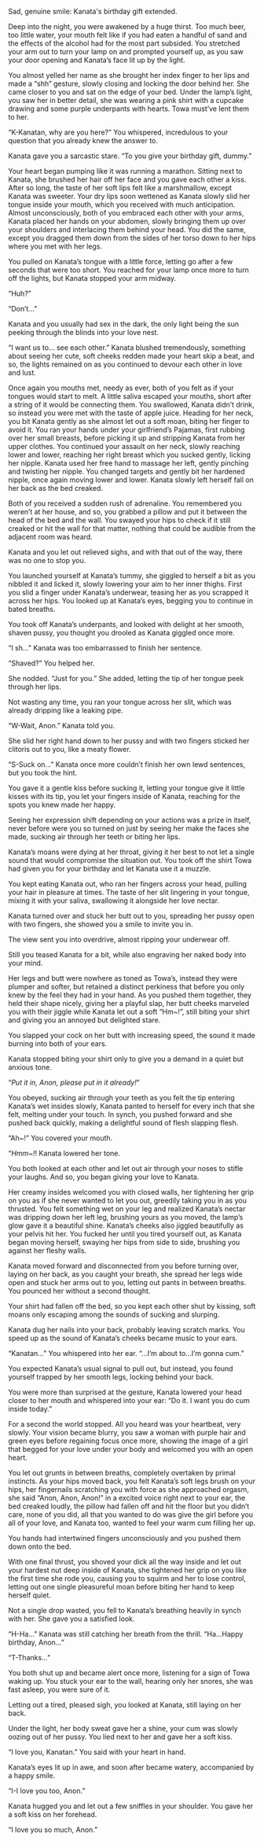 Sad, genuine smile: Kanata's birthday gift extended.

Deep into the night, you were awakened by a huge thirst. Too much beer, too little water, your mouth felt like if you had eaten a handful of sand and the effects of the alcohol had for the most part subsided. You stretched your arm out to turn your lamp on and prompted yourself up, as you saw your door opening and Kanata’s face lit up by the light.

You almost yelled her name as she brought her index finger to her lips and made a “shh” gesture, slowly closing and locking the door behind her. She came closer to you and sat on the edge of your bed. Under the lamp’s light, you saw her in better detail, she was wearing a pink shirt with a cupcake drawing and some purple underpants with hearts. Towa must’ve lent them to her. 

“K-Kanatan, why are you here?” You whispered, incredulous to your question that you already knew the answer to.

Kanata gave you a sarcastic stare. “To you give your birthday gift, dummy.”

Your heart began pumping like it was running a marathon. Sitting next to Kanata, she brushed her hair off her face and you gave each other a kiss. After so long, the taste of her soft lips felt like a marshmallow, except Kanata was sweeter. Your dry lips soon wettened as Kanata slowly slid her tongue inside your mouth, which you received with much anticipation. Almost unconsciously, both of you embraced each other with your arms, Kanata placed her hands on your abdomen, slowly bringing them up over your shoulders and interlacing them behind your head. You did the same, except you dragged them down from the sides of her torso down to her hips where you met with her legs.

You pulled on Kanata’s tongue with a little force, letting go after a few seconds that were too short. You reached for your lamp once more to turn off the lights, but Kanata stopped your arm midway.

“Huh?”

“Don’t…”

Kanata and you usually had sex in the dark, the only light being the sun peeking through the blinds into your love nest.

“I want us to… see each other.” Kanata blushed tremendously, something about seeing her cute, soft cheeks redden made your heart skip a beat, and so, the lights remained on as you continued to devour each other in love and lust.

Once again you mouths met, needy as ever, both of you felt as if your tongues would start to melt. A little saliva escaped your mouths, short after a string of it would be connecting them. You swallowed, Kanata didn’t drink, so instead you were met with the taste of apple juice. Heading for her neck, you bit Kanata gently as she almost let out a soft moan, biting her finger to avoid it. You ran your hands under your girlfriend’s Pajamas, first rubbing over her small breasts, before picking it up and stripping Kanata from her upper clothes. You continued your assault on her neck, slowly reaching lower and lower, reaching her right breast which you sucked gently, licking her nipple. Kanata used her free hand to massage her left, gently pinching and twisting her nipple. You changed targets and gently bit her hardened nipple, once again moving lower and lower. Kanata slowly left herself fall on her back as the bed creaked.

Both of you received a sudden rush of adrenaline. You remembered you weren’t at her house, and so, you grabbed a pillow and put it between the head of the bed and the wall. You swayed your hips to check if it still creaked or hit the wall for that matter, nothing that could be audible from the adjacent room was heard.

Kanata and you let out relieved sighs, and with that out of the way, there was no one to stop you.

You launched yourself at Kanata’s tummy, she giggled to herself a bit as you nibbled it and licked it, slowly lowering your aim to her inner thighs. First you slid a finger under Kanata’s underwear, teasing her as you scrapped it across her hips. You looked up at Kanata’s eyes, begging you to continue in bated breaths. 

You took off Kanata’s underpants, and looked with delight at her smooth, shaven pussy, you thought you drooled as Kanata giggled once more.

“I sh…” Kanata was too embarrassed to finish her sentence.

“Shaved?” You helped her.

She nodded. “Just for you.” She added, letting the tip of her tongue peek through her lips.

Not wasting any time, you ran your tongue across her slit, which was already dripping like a leaking pipe.

“W-Wait, Anon.” Kanata told you.

She slid her right hand down to her pussy and with two fingers sticked her clitoris out to you, like a meaty flower.

“S-Suck on…” Kanata once more couldn’t finish her own lewd sentences, but you took the hint.

You gave it a gentle kiss before sucking it, letting your tongue give it little kisses with its tip, you let your fingers inside of Kanata, reaching for the spots you knew made her happy.

Seeing her expression shift depending on your actions was a prize in itself, never before were you so turned on just by seeing her make the faces she made, sucking air through her teeth or biting her lips.

Kanata’s moans were dying at her throat, giving it her best to not let a single sound that would compromise the situation out. You took off the shirt Towa had given you for your birthday and let Kanata use it a muzzle.

You kept eating Kanata out, who ran her fingers across your head, pulling your hair in pleasure at times. The taste of her slit lingering in your tongue, mixing it with your saliva, swallowing it alongside her love nectar.

Kanata turned over and stuck her butt out to you, spreading her pussy open with two fingers, she showed you a smile to invite you in.

The view sent you into overdrive, almost ripping your underwear off.

Still you teased Kanata for a bit, while also engraving her naked body into your mind.

Her legs and butt were nowhere as toned as Towa’s, instead they were plumper and softer, but retained a distinct perkiness that before you only knew by the feel they had in your hand. As you pushed them together, they held their shape nicely, giving her a playful slap, her butt cheeks marveled you with their jiggle while Kanata let out a soft “Hm~!”, still biting your shirt and giving you an annoyed but delighted stare.

You slapped your cock on her butt with increasing speed, the sound it made burning into both of your ears.

Kanata stopped biting your shirt only to give you a demand in a quiet but anxious tone.

“*Put it in, Anon, please put in it already!*”

You obeyed, sucking air through your teeth as you felt the tip entering Kanata’s wet insides slowly, Kanata panted to herself for every inch that she felt, melting under your touch. In synch, you pushed forward and she pushed back quickly, making a delightful sound of flesh slapping flesh.

“Ah~!” You covered your mouth.

“*Hmm~!*! Kanata lowered her tone.

You both looked at each other and let out air through your noses to stifle your laughs. And so, you began giving your love to Kanata.

Her creamy insides welcomed you with closed walls, her tightening her grip on you as if she never wanted to let you out, greedily taking you in as you thrusted. You felt something wet on your leg and realized Kanata’s nectar was dripping down her left leg, brushing yours as you moved, the lamp’s glow gave it a beautiful shine. Kanata’s cheeks also jiggled beautifully as your pelvis hit her. You fucked her until you tired yourself out, as Kanata began moving herself, swaying her hips from side to side, brushing you against her fleshy walls.

Kanata moved forward and disconnected from you before turning over, laying on her back, as you caught your breath, she spread her legs wide open and stuck her arms out to you, letting out pants in between breaths. You pounced her without a second thought.

Your shirt had fallen off the bed, so you kept each other shut by kissing, soft moans only escaping among the sounds of sucking and slurping.

Kanata dug her nails into your back, probably leaving scratch marks. You speed up as the sound of Kanata’s cheeks became music to your ears.

“Kanatan…” You whispered into her ear. “…I’m about to…I’m gonna cum.”

You expected Kanata’s usual signal to pull out, but instead, you found yourself trapped by her smooth legs, locking behind your back.

You were more than surprised at the gesture, Kanata lowered your head closer to her mouth and whispered into your ear: “Do it. I want you do cum inside today.”

For a second the world stopped. All you heard was your heartbeat, very slowly. Your vision became blurry, you saw a woman with purple hair and green eyes before regaining focus once more, showing the image of a girl that begged for your love under your body and welcomed you with an open heart. 

You let out grunts in between breaths, completely overtaken by primal instincts. As your hips moved back, you felt Kanata’s soft legs brush on your hips, her fingernails scratching you with force as she approached orgasm, she said “Anon, Anon, Anon!” in a excited voice right next to your ear, the bed creaked loudly, the pillow had fallen off and hit the floor but you didn’t care, none of you did, all that you wanted to do was give the girl before you all of your love, and Kanata too, wanted to feel your warm cum filling her up.

You hands had intertwined fingers unconsciously and you pushed them down onto the bed.

With one final thrust, you shoved your dick all the way inside and let out your hardest nut deep inside of Kanata, she tightened her grip on you like the first time she rode you, causing you to squirm and her to lose control, letting out one single pleasureful moan before biting her hand to keep herself quiet.

Not a single drop wasted, you fell to Kanata’s breathing heavily in synch with her. She gave you a satisfied look.

“H-Ha…” Kanata was still catching her breath from the thrill. “Ha…Happy birthday, Anon…”

“T-Thanks…” 

You both shut up and became alert once more, listening for a sign of Towa waking up. You stuck your ear to the wall, hearing only her snores, she was fast asleep, you were sure of it. 

Letting out a tired, pleased sigh, you looked at Kanata, still laying on her back.

Under the light, her body sweat gave her a shine, your cum was slowly oozing out of her pussy. You lied next to her and gave her a soft kiss.

“I love you, Kanatan.” You said with your heart in hand.

Kanata’s eyes lit up in awe, and soon after became watery, accompanied by a happy smile.

“I-I love you too, Anon.”

Kanata hugged you and let out a few sniffles in your shoulder. You gave her a soft kiss on her forehead.

“I love you so much, Anon.”